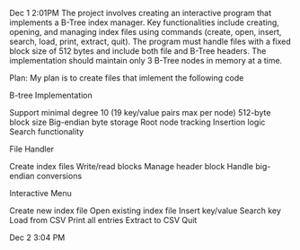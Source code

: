 Dec 1 2:01PM
The project involves creating an interactive program that implements a B-Tree index manager.
Key functionalities include creating, opening, and managing index files using commands (create, open, insert, search, load, print, extract, quit).
The program must handle files with a fixed block size of 512 bytes and include both file and B-Tree headers.
The implementation should maintain only 3 B-Tree nodes in memory at a time.

Plan: My plan is to create files that imlement the following code

B-tree Implementation

Support minimal degree 10 (19 key/value pairs max per node)
512-byte block size
Big-endian byte storage
Root node tracking
Insertion logic
Search functionality


File Handler

Create index files
Write/read blocks
Manage header block
Handle big-endian conversions


Interactive Menu

Create new index file
Open existing index file
Insert key/value
Search key
Load from CSV
Print all entries
Extract to CSV
Quit



Dec 2 3:04 PM

